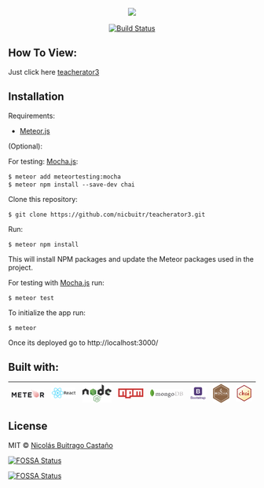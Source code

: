 <p align="center">
    <a href="../../"><img src="public/img/logo.png" ></a>
</p>

<p align="center">
    <a href="https://travis-ci.com/nicbuitr/teacherator3">
        <img src="https://travis-ci.com/nicbuitr/teacherator3.svg?branch=master" alt="Build Status">
    </a>
</p>

## How To View:

Just click here [teacherator3](https://teacherator3.herokuapp.com)

## Installation

Requirements:

- [Meteor.js](https://www.meteor.com/install)

(Optional):

For testing: [Mocha.js](https://mochajs.org/):

    $ meteor add meteortesting:mocha
    $ meteor npm install --save-dev chai

Clone this repository:

    $ git clone https://github.com/nicbuitr/teacherator3.git

Run:

    $ meteor npm install
    
This will install NPM packages and update the Meteor packages used in the project.

For testing with [Mocha.js](https://mochajs.org/) run:

    $ meteor test

To initialize the app run:

    $ meteor
    
Once its deployed go to http://localhost:3000/


## Built with:

[![Meteor](https://github.com/nicbuitr/f/blob/master/meteor.png)](https://www.meteor.com/) | [![React](https://github.com/nicbuitr/f/blob/master/react.png)](https://reactjs.org/)  | [![Node](https://github.com/nicbuitr/f/blob/master/node.png)](https://nodejs.org)   | [![NPM](https://github.com/nicbuitr/f/blob/master/npm.png)](https://www.npmjs.com/) | [![MongoDB](https://github.com/nicbuitr/f/blob/master/mongo.png)](https://www.mongodb.com/)  | [![Bootstrap](https://github.com/nicbuitr/f/blob/master/bootstrap3.png)](https://getbootstrap.com/) | [![Mocha](https://github.com/nicbuitr/f/blob/master/mocha.png)](https://mochajs.org/) | [![Chai](https://github.com/nicbuitr/f/blob/master/chai.png)](https://www.chaijs.com/)
:---:|:---:|:---:|:---:|:---:|:---:|:---:|:---:


## License

MIT © [Nicolás Buitrago Castaño](https://github.com/nicbuitr)

[![FOSSA Status](https://app.fossa.io/api/projects/git%2Bgithub.com%2Fnicbuitr%2Fteacherator3.svg?type=shield)](https://app.fossa.io/projects/git%2Bgithub.com%2Fnicbuitr%2Fteacherator3?ref=badge_shield)

[![FOSSA Status](https://app.fossa.io/api/projects/git%2Bgithub.com%2Fnicbuitr%2Fteacherator3.svg?type=large)](https://app.fossa.io/projects/git%2Bgithub.com%2Fnicbuitr%2Fteacherator3?ref=badge_large)
